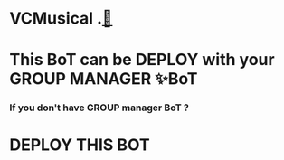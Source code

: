 # VCMusical .[🎼](https://telegra.ph/file/ee4875a6eac21f24be3e2.jpg)

# This BoT can be DEPLOY with your GROUP MANAGER ✨BoT 


### If you don't have GROUP manager BoT ?
 # DEPLOY THIS BOT 
